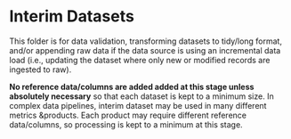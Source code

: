 # Interim Datasets

This folder is for data validation, transforming datasets to tidy/long format, and/or appending raw data if the data source is using an incremental data load (i.e., updating the dataset where only new or modified records are ingested to raw).

__No reference data/columns are added added at this stage unless absolutely necessary__ so that each dataset is kept to a minimum size. In complex data pipelines, interim dataset may be used in many different metrics &products. Each product may require different reference data/columns, so processing is kept to a minimum at this stage.